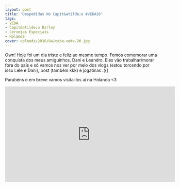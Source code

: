 ```yaml
---
layout: post
title: 'Despedidas No Capit&atilde;o #VEDA20'
tags:
- VEDA
- Capit&atilde;o Barley
- Cervejas Especiais
- Holanda
cover: uploads/2016/04/capa-veda-20.jpg
---
```


Own! Hoje foi um dia triste e feliz ao mesmo tempo. Fomos comemorar uma conquista dos meus amiguinhos, Dani e Leandro. Eles v&atilde;o trabalhar/morar fora do pa&iacute;s e s&oacute; vamos nos ver por meio dos vlogs (estou torcendo por isso Lele e Dani), post (tamb&eacute;m kkk) e jogatinas :(((

Parab&eacute;ns e em breve vamos visita-los ai na Holanda <3

<iframe width="560" height="315" src="https://www.youtube.com/embed/V04oo_zdbH4" frameborder="0" allowfullscreen></iframe>
